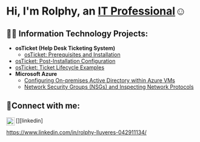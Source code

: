 <h1>Hi, I'm Rolphy, an <a href="https://www.linkedin.com/in/rolphy-lluveres-042911134/">IT Professional</a>☺</h1>

<h2>👨‍💻 Information Technology Projects:</h2>

- <b>osTicket (Help Desk Ticketing System)</b>
  - [osTicket: Prerequisites and Installation](https://github.com/RolfyLlcc/osticket-prereqs)
- [osTicket: Post-Installation Configuration](https://github.com/RolfyLlcc/post-install-config)
- [osTicket: Ticket Lifecycle Examples](https://github.com/RolfyLlcc/ticket-lifecycle)
- <b>Microsoft Azure</b>
  - [Configuring On-premises Active Directory within Azure VMs](https://github.com/RolfyLlcc/configure-ad)
  - [Network Security Groups (NSGs) and Inspecting Network Protocols](https://github.com/RolfyLlcc/azure-network-protocols)

<h2>🤳Connect with me:</h2>


[<img align="left" alt="https://www.linkedin.com/in/rolphy-lluveres-042911134/ | LinkedIn" width="22px" src="https://cdn.jsdelivr.net/npm/simple-icons@v3/icons/linkedin.svg" />][linkedin]


https://www.linkedin.com/in/rolphy-lluveres-042911134/
